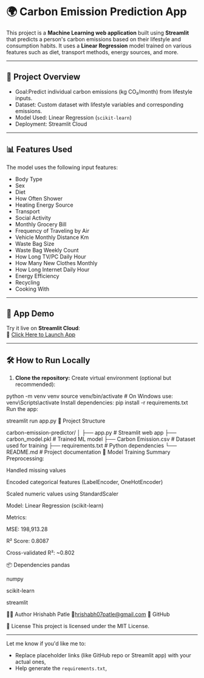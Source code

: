  # 🌍 Carbon Emission Prediction App

This project is a **Machine Learning web application** built using **Streamlit** that predicts a person's carbon emissions based on their lifestyle and consumption habits. It uses a **Linear Regression** model trained on various features such as diet, transport methods, energy sources, and more.

---

## 📌 Project Overview

- Goal:Predict individual carbon emissions (kg CO₂/month) from lifestyle inputs.
- Dataset: Custom dataset with lifestyle variables and corresponding emissions.
- Model Used: Linear Regression (`scikit-learn`)
- Deployment: Streamlit Cloud

---

## 📊 Features Used

The model uses the following input features:

- Body Type
- Sex
- Diet
- How Often Shower
- Heating Energy Source
- Transport
- Social Activity
- Monthly Grocery Bill
- Frequency of Traveling by Air
- Vehicle Monthly Distance Km
- Waste Bag Size
- Waste Bag Weekly Count
- How Long TV/PC Daily Hour
- How Many New Clothes Monthly
- How Long Internet Daily Hour
- Energy Efficiency
- Recycling
- Cooking With

---

## 🚀 App Demo

Try it live on **Streamlit Cloud**:  
🔗 [Click Here to Launch App](https://your-streamlit-app-link)

---

## 🛠 How to Run Locally

1. **Clone the repository:**
 Create virtual environment (optional but recommended):

 
python -m venv venv
source venv/bin/activate  # On Windows use: venv\Scripts\activate
Install dependencies:
pip install -r requirements.txt
Run the app:

 
streamlit run app.py
📁 Project Structure
 
carbon-emission-predictor/
│
├── app.py                # Streamlit web app
├── carbon_model.pkl      # Trained ML model
├── Carbon Emission.csv   # Dataset used for training
├── requirements.txt      # Python dependencies
└── README.md             # Project documentation
🧠 Model Training Summary
Preprocessing:

Handled missing values

Encoded categorical features (LabelEncoder, OneHotEncoder)

Scaled numeric values using StandardScaler

Model: Linear Regression (scikit-learn)

Metrics:

MSE: 198,913.28

R² Score: 0.8087

Cross-validated R²: ~0.802

📦 Dependencies
pandas

numpy

scikit-learn

streamlit
 

🧑‍💻 Author
Hrishabh Patle
📧hrishabh07patle@gmail.com
🔗 GitHub

📜 License
This project is licensed under the MIT License.
 
---

Let me know if you'd like me to:
- Replace placeholder links (like GitHub repo or Streamlit app) with your actual ones,
- Help generate the `requirements.txt`,
 









